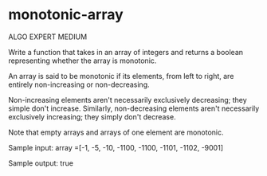 # monotonic-array

ALGO EXPERT MEDIUM

Write a function that takes in an array of integers and returns a boolean representing whether the array is monotonic.

An array is said to be monotonic if its elements, from left to right, are entirely non-increasing or non-decreasing.

Non-increasing elements aren't necessarily exclusively decreasing; they simple don't increase. Similarly, non-decreasing elements aren't necessarily exclusively increasing; they simply don't decrease.

Note that empty arrays and arrays of one element are monotonic.

Sample input: array =[-1, -5, -10, -1100, -1100, -1101, -1102, -9001]

Sample output: true
